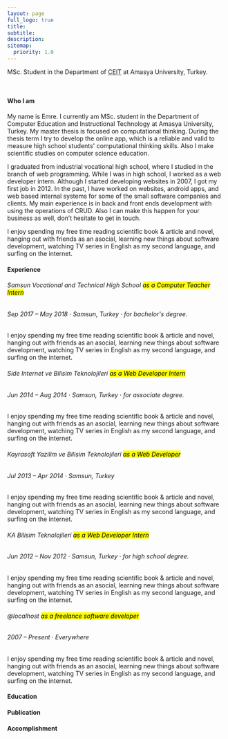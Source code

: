 ```yaml
---
layout: page
full_logo: true
title:
subtitle: 
description:
sitemap: 
  priority: 1.0
---
```

<p id="describe-text">MSc. Student in the Department of <abbr title="Computer Education and Instructional Technology">CEIT</abbr> at Amasya University, Turkey.</p>
<br>
<h4>Who I am</h4>
<p class="text-justify">My name is Emre. I currently am MSc. student in the Department of Computer Education and Instructional Technology at Amasya University, Turkey. My master thesis is focused on computational thinking. During the thesis term I try to develop the online app, which is a reliable and valid to measure high school students' computational thinking skills. Also I make scientific studies on computer science education.</p>
<p class="text-justify">I graduated from industrial vocational high school, where I studied in the branch of web programming. While I was in high school, I worked as a web developer intern. Although I started developing websites in 2007, I got my first job in 2012. In the past, I have worked on websites, android apps, and web based internal systems for some of the small software companies and clients. My main experience is in back and front ends development with using the operations of CRUD. Also I can make this happen for your business as well, don’t hesitate to get in touch.</p>
<p class="text-justify">I enjoy spending my free time reading scientific book & article and novel, hanging out with friends as an asocial, learning new things about software development, watching TV series in English as my second language, and  surfing on the internet.</p>
<h4>Experience</h4>
<h6><i class="fa fa-building"></i> Samsun Vocational and Technical High School <mark><em class="font-weight-normal">as a Computer Teacher Intern</em></mark></h6>
<h6 class="mb-2 p-0 font-weight-normal"><i class="fa fa-info-circle"></i> Sep 2017 – May 2018 &middot; Samsun, Turkey &middot; <em class="text-info">for bachelor's degree.</em></h6>
<p class="text-justify lh-0">I enjoy spending my free time reading scientific book & article and novel, hanging out with friends as an asocial, learning new things about software development, watching TV series in English as my second language, and  surfing on the internet.</p>

<h6><i class="fa fa-building"></i> Side Internet ve Bilisim Teknolojileri <mark><em class="font-weight-normal">as a Web Developer Intern</em></mark></h6>
<h6 class="mb-2 p-0 font-weight-normal"><i class="fa fa-info-circle"></i> Jun 2014 – Aug 2014 &middot; Samsun, Turkey &middot; <em class="text-info">for associate degree.</em></h6>
<p class="text-justify lh-0">I enjoy spending my free time reading scientific book & article and novel, hanging out with friends as an asocial, learning new things about software development, watching TV series in English as my second language, and  surfing on the internet.</p>

<h6><i class="fa fa-building"></i> Kayrasoft Yazilim ve Bilisim Teknolojileri <mark><em class="font-weight-normal">as a Web Developer</em></mark></h6>
<h6 class="mb-2 p-0 font-weight-normal"><i class="fa fa-info-circle"></i> Jul 2013 – Apr 2014 &middot; Samsun, Turkey</h6>
<p class="text-justify lh-0">I enjoy spending my free time reading scientific book & article and novel, hanging out with friends as an asocial, learning new things about software development, watching TV series in English as my second language, and  surfing on the internet.</p>

<h6><i class="fa fa-building"></i> KA Bilisim Teknolojileri <mark><em class="font-weight-normal">as a Web Developer Intern</em></mark></h6>
<h6 class="mb-2 p-0 font-weight-normal"><i class="fa fa-info-circle"></i> Jun 2012 – Nov 2012 &middot; Samsun, Turkey &middot; <em class="text-info">for high school degree.</em></h6>
<p class="text-justify lh-0">I enjoy spending my free time reading scientific book & article and novel, hanging out with friends as an asocial, learning new things about software development, watching TV series in English as my second language, and  surfing on the internet.</p>

<h6><i class="fa fa-building"></i> @localhost <mark><em class="font-weight-normal">as a freelance software developer</em></mark></h6>
<h6 class="mb-2 p-0 font-weight-normal"><i class="fa fa-info-circle"></i> 2007 – Present &middot; Everywhere</h6>
<p class="text-justify lh-0">I enjoy spending my free time reading scientific book & article and novel, hanging out with friends as an asocial, learning new things about software development, watching TV series in English as my second language, and  surfing on the internet.</p>
<h4>Education</h4>
<h4>Publication</h4>
<h4>Accomplishment</h4>